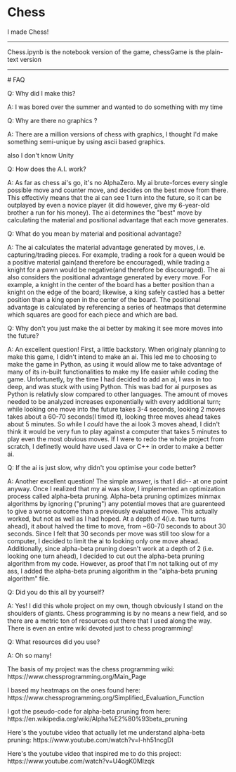 # Chess
I made Chess!
<hr>
Chess.ipynb is the notebook version of the game, chessGame is the plain-text version
<hr>
# FAQ
<p></p>
Q: Why did I make this?
<p>
A: I was bored over the summer and wanted to do something with my time
</p>
Q: Why are there no graphics
?<p>
A: There are a million versions of chess with graphics, I thought I'd make something semi-unique by using ascii based graphics. 
</p>
also I don't know Unity
<p></p>
Q: How does the A.I. work?
<p>
A: As far as chess ai's go, it's no AlphaZero. My ai brute-forces every single possible move and counter move, and decides on the best move from there. This effectivly means that the ai can see 1 turn into the future, so it can be outplayed by even a novice player (it did however, give my 6-year-old brother a run for his money). The ai determines the "best" move by calculating the material and positional advantage that each move generates.
</p>
Q: What do you mean by material and positional advantage?
<p>
A: The ai calculates the material advantage generated by moves, i.e. capturing/trading pieces. For example, trading a rook for a queen would be a positive material gain(and therefore be encouraged), while trading a knight for a pawn would be negative(and therefore be discouraged). The ai also considers the positional advantage generated by every move. For example, a knight in the center of the board has a better position than a knight on the edge of the board; likewise, a king safely castled has a better position than a king open in the center of the board. The positional advantage is calculated by referencing a series of heatmaps that determine which squares are good for each piece and which are bad.
</p>
Q: Why don't you just make the ai better by making it see more moves into the future?
<p>
A: An excellent question! First, a little backstory. When originaly planning to make this game, I didn't intend to make an ai. This led me to choosing to make the game in Python, as using it would allow me to take advantage of many of its in-built functionalities to make my life easier while coding the game. Unfortunetly, by the time I had decided to add an ai, I was in too deep, and was stuck with using Python. This was bad for ai purposes as Python is relativly slow compared to other languages. The amount of moves needed to be analyzed increases exponentially with every additional turn; while looking one move into the future takes 3-4 seconds, looking 2 moves takes about a 60-70 seconds(I timed it), looking three moves ahead takes about 5 minutes. So while I <i>could</i> have the ai look 3 moves ahead, I didn't think it would be very fun to play against a computer that takes 5 minutes to play even the most obvious moves. If I were to redo the whole project from scratch, I definetly would have used Java or C++ in order to make a better ai.
</p>
Q: If the ai is just slow, why didn't you optimise your code better?
<p>
A: Another excellent question! The simple answer, is that I did-- at one point anyway. Once I realized that my ai was slow, I implemented an optimization process called alpha-beta pruning. Alpha-beta pruning optimizes minmax algorithms by ignoring ("pruning") any potential moves that are guarenteed to give a worse outcome than a previously evaluated move. This actually worked, but not as well as I had hoped. At a depth of 4(i.e. two turns ahead), it about halved the time to move, from ~60-70 seconds to about 30 seconds. Since I felt that 30 seconds per move was still too slow for a computer, I decided to limit the ai to looking only one move ahead. Additionally, since alpha-beta pruning doesn't work at a depth of 2 (i.e. looking one turn ahead), I decided to cut out the alpha-beta pruning algorithm from my code. However, as proof that I'm not talking out of my ass, I added the alpha-beta pruning algorithm in the "alpha-beta pruning algorithm" file.
</p>

Q: Did you do this all by yourself?
<p>
A: Yes! I did this whole project on my own, though obviously I stand on the shoulders of giants. Chess programming is by no means a new field, and so there are a metric ton of resources out there that I used along the way. There is even an entire wiki devoted just to chess programming!
</p>

Q: What resources did you use?
<p>
A: Oh so many!
<p>
The basis of my project was the chess programming wiki: https://www.chessprogramming.org/Main_Page
</p><p>
I based my heatmaps on the ones found here: https://www.chessprogramming.org/Simplified_Evaluation_Function
</p><p>
I got the pseudo-code for alpha-beta pruning from here: https://en.wikipedia.org/wiki/Alpha%E2%80%93beta_pruning
</p><p>
Here's the youtube video that actually let me understand alpha-beta pruning: https://www.youtube.com/watch?v=l-hh51ncgDI
</p><p>
Here's the youtube video that inspired me to do this project: https://www.youtube.com/watch?v=U4ogK0MIzqk
</p>
</p>
  

